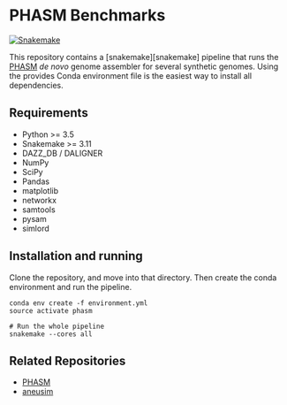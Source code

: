 PHASM Benchmarks
================

[![Snakemake](https://img.shields.io/badge/snakemake-≥3.11-brightgreen.svg?style=flat-square)](https://snakemake.bitbucket.io)

This repository contains a [snakemake][snakemake] pipeline that runs the 
[PHASM][phasm] *de novo* genome assembler for several synthetic genomes.
Using the provides Conda environment file is the easiest way to install all 
dependencies.

Requirements
------------

* Python >= 3.5
* Snakemake >= 3.11
* DAZZ_DB / DALIGNER
* NumPy
* SciPy
* Pandas
* matplotlib
* networkx
* samtools
* pysam
* simlord

Installation and running
------------------------

Clone the repository, and move into that directory. Then create the conda 
environment and run the pipeline.

    conda env create -f environment.yml
    source activate phasm

    # Run the whole pipeline
    snakemake --cores all

Related Repositories
--------------------

* [PHASM][phasm]
* [aneusim][aneusim]

[phasm]: https://github.com/lrvdijk/phasm
[aneusim]: https://github.com/lrvdijk/aneusim
